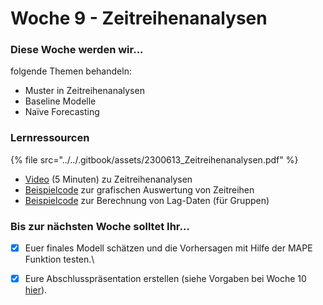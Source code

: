 # Woche 9 - Zeitreihenanalysen

### Diese Woche werden wir...

folgende Themen behandeln:

* Muster in Zeitreihenanalysen
* Baseline Modelle
* Naïve Forecasting

### Lernressourcen

{% file src="../../.gitbook/assets/2300613_Zeitreihenanalysen.pdf" %}

* [Video](https://coursera.org/share/3f650f2a9fc3aef4a5ce140f99daf9a3) (5 Minuten) zu Zeitreihenanalysen
* [Beispielcode](https://github.com/opencampus-sh/einfuehrung-in-data-science-und-ml/blob/main/Zeitreihenanalyse/time-series-examples.R) zur grafischen Auswertung von Zeitreihen
* [Beispielcode](https://github.com/opencampus-sh/einfuehrung-in-data-science-und-ml/blob/main/Zeitreihenanalyse/calculating-lag-variables.R) zur Berechnung von Lag-Daten (für Gruppen)

### Bis zur nächsten Woche solltet Ihr...

* [x] Euer finales Modell schätzen und die Vorhersagen mit Hilfe der MAPE Funktion testen.\

* [x] Eure Abschlusspräsentation erstellen (siehe Vorgaben bei Woche 10 [hier](https://opencampus.gitbook.io/opencampus-machine-learning-program/einfuehrung-in-data-science-und-maschinelles-lernen/woche-9-projektpraesentationen)).
